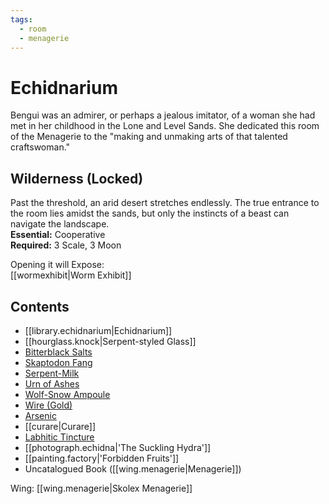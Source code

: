 ```yaml
---
tags:
  - room
  - menagerie
---
```

# Echidnarium  
Bengui was an admirer, or perhaps a jealous imitator, of a woman she had met in her childhood in the Lone and Level Sands. She dedicated this room of the Menagerie to the "making and unmaking arts of that talented craftswoman."  
## Wilderness (Locked)  
Past the threshold, an arid desert stretches endlessly. The true entrance to the room lies amidst the sands, but only the instincts of a beast can navigate the landscape.  
**Essential:** Cooperative  
**Required:** 3 Scale, 3 Moon  
  
Opening it will Expose:  
[[wormexhibit|Worm Exhibit]]
## Contents  
- [[library.echidnarium|Echidnarium]]
- [[hourglass.knock|Serpent-styled Glass]]
- [Bitterblack Salts ](https://uadaf.theevilroot.xyz/rowenarium/element/salts.bitterblack) 
- [Skaptodon Fang](https://uadaf.theevilroot.xyz/rowenarium/element/skaptodon.fang)  
- [Serpent-Milk](https://uadaf.theevilroot.xyz/rowenarium/element/serpentmilk)  
- [Urn of Ashes](https://uadaf.theevilroot.xyz/rowenarium/element/urn.ashes)  
- [Wolf-Snow Ampoule](https://uadaf.theevilroot.xyz/rowenarium/element/ampoule.wolfsnow)  
- [Wire (Gold)](https://uadaf.theevilroot.xyz/rowenarium/element/wire.gold)  
- [Arsenic](https://uadaf.theevilroot.xyz/rowenarium/element/arsenic)  
- [[curare|Curare]]  
- [Labhitic Tincture](https://uadaf.theevilroot.xyz/rowenarium/element/tincture.labhitic)  
- [[photograph.echidna|'The Suckling Hydra']]  
- [[painting.factory|'Forbidden Fruits']]  
- Uncatalogued Book ([[wing.menagerie|Menagerie]])

Wing: [[wing.menagerie|Skolex Menagerie]]